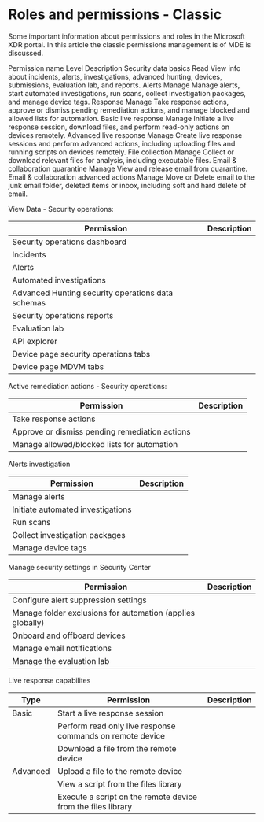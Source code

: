 # Roles and permissions - Classic

Some important information about permissions and roles in the Microsoft XDR portal. In this article the classic permissions management is of MDE is discussed.

Permission name	Level	Description
Security data basics	Read	View info about incidents, alerts, investigations, advanced hunting, devices, submissions, evaluation lab, and reports.
Alerts	Manage	Manage alerts, start automated investigations, run scans, collect investigation packages, and manage device tags.
Response	Manage	Take response actions, approve or dismiss pending remediation actions, and manage blocked and allowed lists for automation.
Basic live response	Manage	Initiate a live response session, download files, and perform read-only actions on devices remotely.
Advanced live response	Manage	Create live response sessions and perform advanced actions, including uploading files and running scripts on devices remotely.
File collection	Manage	Collect or download relevant files for analysis, including executable files.
Email & collaboration quarantine	Manage	View and release email from quarantine.
Email & collaboration advanced actions	Manage	Move or Delete email to the junk email folder, deleted items or inbox, including soft and hard delete of email.

View Data - Security operations:

| Permission | Description |
| --- | --- |
| Security operations dashboard | |
| Incidents | |
| Alerts | |
| Automated investigations | |
| Advanced Hunting security operations data schemas | |
| Security operations reports | |
| Evaluation lab | |
| API explorer | |
| Device page security operations tabs | |
| Device page MDVM tabs | |

Active remediation actions - Security operations:

| Permission | Description |
| --- | --- |
| Take response actions | |
| Approve or dismiss pending remediation actions | |
| Manage allowed/blocked lists for automation | |

Alerts investigation

| Permission | Description |
| --- | --- |
| Manage alerts | |
| Initiate automated investigations | |
| Run scans | |
| Collect investigation packages | |
| Manage device tags | |

Manage security settings in Security Center

| Permission | Description |
| --- | --- |
| Configure alert suppression settings | |
| Manage folder exclusions for automation (applies globally) | |
| Onboard and offboard devices | |
| Manage email notifications | |
| Manage the evaluation lab | |

Live response capabilites

| Type | Permission | Description |
| --- | --- | --- |
| Basic | Start a live response session | |
| | Perform read only live response commands on remote device | |
| | Download a file from the remote device | |
| Advanced | Upload a file to the remote device | |
| | View a script from the files library  | |
| | Execute a script on the remote device from the files library  | |
